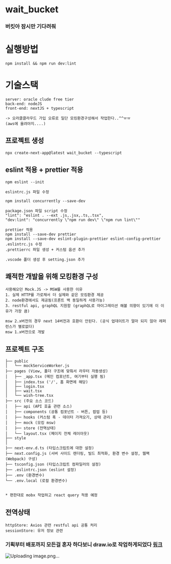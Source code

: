 # wait_bucket
### 버킷아 잠시만 기다려줘

# 실행방법
~~~
npm install && npm run dev:lint
~~~

# 기술스택
~~~
server: oracle clude free tier
back-end: nodeJS
front-end: nextJS + typescript

-> 오라클클라우드 가입 오류로 일단 모킹환경구성해서 작업한다..^^ㅠㅠ
(aws에 올려야지....)
~~~

## 프로젝트 생성
~~~
npx create-next-app@latest wait_bucket --typescript
~~~

## eslint 적용 + prettier 적용
~~~
npm eslint --init

eslintrc.js 파일 수정

npm install concurrently --save-dev

package.json 파일 script 수정
"lint": "eslint . --ext .js,.jsx,.ts,.tsx",
"dev:lint": "concurrently \"npm run dev\" \"npm run lint\""

prettier 적용
npm install --save-dev prettier
npm install --save-dev eslint-plugin-prettier eslint-config-prettier
.eslintrc.js 수정
.prettierrc 파일 생성 + 커스텀 옵션 추가

.vscode 폴더 생성 후 setting.json 추가
~~~

## 쾌적한 개발을 위해 모킹환경 구성
~~~
사용해오던 Mock.JS -> MSW를 사용한 이유
1. 실제 HTTP를 가로채서 더 실제와 같은 모킹환경 제공
2. node환경에서도 제공됨(프론트 백 동일하게 사용가능)
3. restful api, graphQL 지원함 (graphQL로 마이그레이션 해볼 의향이 있기에 이 이유가 가장 큼)

msw 2.x버전의 경우 next 14버전과 호환이 안된다. (공식 업데이트가 얼마 되지 않아 레퍼런스가 별로없다)
msw 1.x버전으로 개발
~~~

## 프로젝트 구조 
~~~
├── public
│   └── mockServiceWorker.js
├── pages (View, 폴더 구조에 맞춰서 라우터 자동생성)
│   ├── _app.tsx (메인 컴포넌트, 여기부터 실행 됨) 
│   ├── index.tsx ('/', 홈 화면에 해당)
│   ├── login.tsx
│   ├── wait.tsx
│   └── wish-tree.tsx 
├── src (주요 소스 코드)
│   ├── api (API 호출 관련 소스)
│   ├── components (공통 컴포넌트 - 버튼, 팝업 등)
│   ├── hooks (커스텀 훅 - 데이터 가져오기, 상태 관리)
│   ├── mock (모킹 msw)
│   ├── store (전역상태)
│   └── layout.tsx (페이지 전체 레이아웃)
├── style
│
├── next-env.d.ts (타입스크립트에 대한 설정)
├── next.config.js (서버 사이드 렌더링, 빌드 최적화, 환경 변수 설정, 웹팩(Webpack) 구성)
├── tsconfig.json (타입스크립트 컴파일러의 설정)
├── .eslintrc.json (eslint 설정)
├── .env (환경변수)
└── .env.local (로컬 환경변수)


* 편한대로 mobx 작업하고 react query 적용 예정
~~~

## 전역상태
~~~
httpStore: Axios 관련 restful api 공통 처리
sessionStore: 유저 정보 관련
~~~

### 기획부터 배포까지 모든걸 혼자 하다보니 draw.io로 작업하게되었다 [링크](https://app.diagrams.net/#G1gHRkVQwIO7IyHXJN_y9W7Tt8stH0KK6O)
![Uploading image.png…]()

